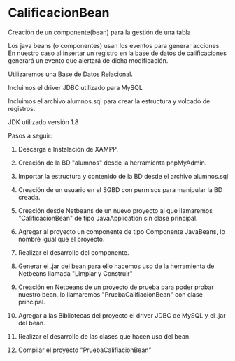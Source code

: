 # CalificacionBean
Creación de un componente(bean) para la gestión de una tabla

Los java beans (o componentes) usan los eventos para generar acciones. En nuestro caso al insertar un registro en la base de datos de calificaciones generará un evento que alertará de dicha modificación.

Utilizaremos una Base de Datos Relacional. 

Incluimos el driver JDBC utilizado para MySQL

Incluimos el archivo alumnos.sql para crear la estructura y volcado de registros.

JDK utilizado versión 1.8


Pasos a seguir:

1) Descarga e Instalación de XAMPP.

2) Creación de la BD "alumnos" desde la herramienta phpMyAdmin.

3) Importar la estructura y contenido de la BD desde el archivo alumnos.sql

4) Creación de un usuario en el SGBD con permisos para manipular la BD creada.

5) Creación desde Netbeans de un nuevo proyecto al que llamaremos "CalificacionBean" de tipo JavaApplication sin clase principal.

6) Agregar al proyecto un componente de tipo Componente JavaBeans, lo nombré igual que el proyecto.

7) Realizar el desarrollo del componente.

8) Generar el .jar del bean para ello hacemos uso de la herramienta de Netbeans llamada "Limpiar y Construir"

9) Creación en Netbeans de un proyecto de prueba para poder probar nuestro bean, lo llamaremos "PruebaCalifiacionBean" con clase principal.

10) Agregar a las Bibliotecas del proyecto el driver JDBC de MySQL y el .jar del bean.

11) Realizar el desarrollo de las clases que hacen uso del bean.

12) Compilar el proyecto "PruebaCalifiacionBean"



